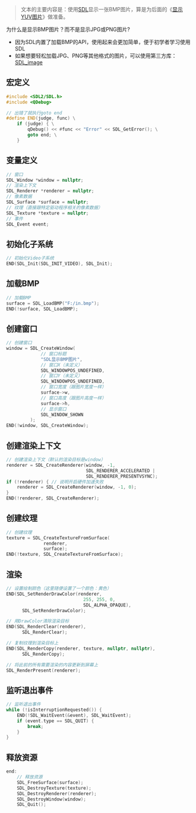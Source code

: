 > 文本的主要内容是：使用[SDL](https://www.cnblogs.com/mjios/p/14581738.html#toc_title_1)显示一张BMP图片，算是为后面的《[显示YUV图片](https://www.cnblogs.com/mjios/p/14733965.html)》做准备。

为什么是显示BMP图片？而不是显示JPG或PNG图片?

- 因为SDL内置了加载BMP的API，使用起来会更加简单，便于初学者学习使用SDL
- 如果想要轻松加载JPG、PNG等其他格式的图片，可以使用第三方库：[SDL_image](https://www.libsdl.org/projects/SDL_image/)

## 宏定义

```cpp
#include <SDL2/SDL.h>
#include <QDebug>

// 出错了就执行goto end
#define END(judge, func) \
    if (judge) { \
        qDebug() << #func << "Error" << SDL_GetError(); \
        goto end; \
    }
```

## 变量定义

```cpp
// 窗口
SDL_Window *window = nullptr;
// 渲染上下文
SDL_Renderer *renderer = nullptr;
// 像素数据
SDL_Surface *surface = nullptr;
// 纹理（直接跟特定驱动程序相关的像素数据）
SDL_Texture *texture = nullptr;
// 事件
SDL_Event event;
```

## 初始化子系统

```cpp
// 初始化Video子系统
END(SDL_Init(SDL_INIT_VIDEO), SDL_Init);
```

## 加载BMP

```cpp
// 加载BMP
surface = SDL_LoadBMP("F:/in.bmp");
END(!surface, SDL_LoadBMP);
```

## 创建窗口

```cpp
// 创建窗口
window = SDL_CreateWindow(
             // 窗口标题
             "SDL显示BMP图片",
             // 窗口X（未定义）
             SDL_WINDOWPOS_UNDEFINED,
             // 窗口Y（未定义）
             SDL_WINDOWPOS_UNDEFINED,
             // 窗口宽度（跟图片宽度一样）
             surface->w,
             // 窗口高度（跟图片高度一样）
             surface->h,
             // 显示窗口
             SDL_WINDOW_SHOWN
         );
END(!window, SDL_CreateWindow);
```

## 创建渲染上下文

```cpp
// 创建渲染上下文（默认的渲染目标是window）
renderer = SDL_CreateRenderer(window, -1,
                              SDL_RENDERER_ACCELERATED |
                              SDL_RENDERER_PRESENTVSYNC);
if (!renderer) { // 说明开启硬件加速失败
    renderer = SDL_CreateRenderer(window, -1, 0);
}
END(!renderer, SDL_CreateRenderer);
```

## 创建纹理

```cpp
// 创建纹理
texture = SDL_CreateTextureFromSurface(
              renderer,
              surface);
END(!texture, SDL_CreateTextureFromSurface);
```

## 渲染

```cpp
// 设置绘制颜色（这里随便设置了一个颜色：黄色）
END(SDL_SetRenderDrawColor(renderer,
                             255, 255, 0,
                             SDL_ALPHA_OPAQUE),
      SDL_SetRenderDrawColor);

// 用DrawColor清除渲染目标
END(SDL_RenderClear(renderer),
      SDL_RenderClear);

// 复制纹理到渲染目标上
END(SDL_RenderCopy(renderer, texture, nullptr, nullptr),
      SDL_RenderCopy);

// 将此前的所有需要渲染的内容更新到屏幕上
SDL_RenderPresent(renderer);
```

## 监听退出事件

```cpp
// 监听退出事件
while (!isInterruptionRequested()) {
    END(!SDL_WaitEvent(&event), SDL_WaitEvent);
    if (event.type == SDL_QUIT) {
        break;
    }
}
```

## 释放资源

```cpp
end:
    // 释放资源
    SDL_FreeSurface(surface);
    SDL_DestroyTexture(texture);
    SDL_DestroyRenderer(renderer);
    SDL_DestroyWindow(window);
    SDL_Quit();
```